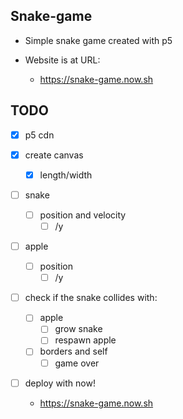## Snake-game

- Simple snake game created with p5

- Website is at URL:
  - https://snake-game.now.sh

## TODO

- [x] p5 cdn

- [x] create canvas
  - [x] length/width
- [ ] snake
  - [ ] position and velocity
    - [ ]  /y
- [ ] apple
  - [ ] position
    - [ ]  /y

- [ ] check if the snake collides with:
  - [ ] apple
    - [ ] grow snake
    - [ ] respawn apple
  - [ ] borders and self
    - [ ] game over

- [ ] deploy with now!
  - https://snake-game.now.sh
